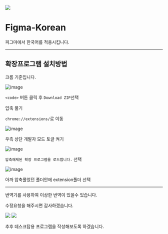 ![](https://github.com/v1bt/Figma-Korean/blob/main/extension/icons/icon64.png)
# Figma-Korean
피그마에서 한국어를 적용시킵니다.

<hr>

## 확장프로그램 설치방법
크롬 기준입니다.

![image](https://github.com/user-attachments/assets/9f45bf1a-185f-440a-a0b8-3f26c4567db0)

`<code>` 버튼 클릭 후 `Download ZIP`선택

압축 풀기

`chrome://extensions/`로 이동

![image](https://github.com/user-attachments/assets/fcb44113-c33d-4481-b592-89db032627f2)

우측 상단 개발자 모드 토글 켜기

![image](https://github.com/user-attachments/assets/8d0e204a-6eba-4ccb-9836-941d7a7b3057)

`압축해제된 확장 프로그램을 로드합니다.` 선택

![image](https://github.com/user-attachments/assets/e1517409-caa5-45ea-812c-5905081f98aa)

아까 압축풀었던 폴더안에 extension폴더 선택

<hr>
번역기를 사용하여 이상한 번역이 있을수 있습니다.

수정요청을 해주시면 감사하겠습니다.

![](https://dcbadge.limes.pink/api/shield/1285574573877624924)
![](https://dcbadge.limes.pink/api/shield/834253879990157312)

추후 데스크탑용 프로그램을 작성해보도록 하겠습니다.
